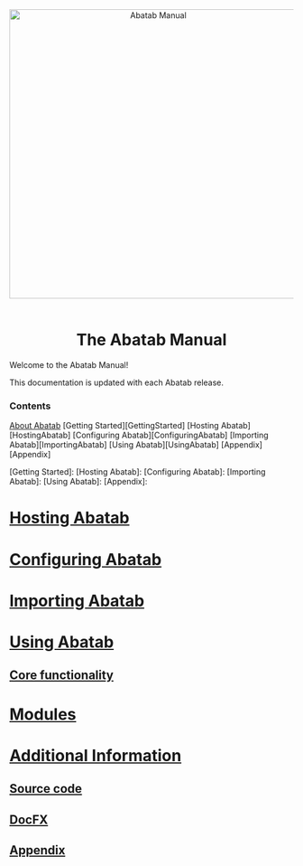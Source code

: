 <!--
  This is the home page of the Abatab Manual.
-->

<div align="center">

  <img src="../images/Logo/AbatabManualLogo.png" alt="Abatab Manual" width="512">
  <br>
  <br>
  <h1>
    The Abatab Manual
  </h1>

</div>

Welcome to the Abatab Manual!

This documentation is updated with each Abatab release.

### Contents

[About Abatab][AboutAbatab]
[Getting Started][GettingStarted]
[Hosting Abatab][HostingAbatab]
[Configuring Abatab][ConfiguringAbatab]
[Importing Abatab][ImportingAbatab]
[Using Abatab][UsingAbatab]
[Appendix][Appendix]

<!-- Reference Links -->
[AbatabUrl]: https://github.com/spectrum-health-systems/Abatab
[AvatarUrl]: https://www.ntst.com/Offerings/myAvatar

[AboutAbatab]: ./manAboutAbatab.md

[About Abatab]: ./manHostingAbatab.md
[Getting Started]:
[Hosting Abatab]:
[Configuring Abatab]:
[Importing Abatab]:
[Using Abatab]:
[Appendix]:

# [Hosting Abatab](manHostingAbatab.md)
<!--Overview
    Hosting with Nestmart
    Self-hosting step by step-->

# [Configuring Abatab](manConfiguringAbatab.md)
<!--Overview
    List of local settings-->

# [Importing Abatab](manImportingAbatab.md)
<!--Overview-->

# [Using Abatab](manUsingAbatab.md)
<!--Overview
    ScriptLink-->

## [Core functionality](manCoreFunctionality.md)
<!--Overview
    Logging-->

# [Modules](manModule.md)
<!--Overview
    Common
    Progress Note
    Prototype
    Quick Medication Order
    Testing
    Modifying existing modules
    Creating new modules-->

# [Additional Information](manAdditionalInformation.md)

## [Source code](manSourceCode.md)
<!--Overview-->

## [DocFX](manDocFx.md)
<!--Overview-->

## [Appendix](manAppendix.md)
<!--Overview
    OptionObject
    Script Parameter
    ScriptLink-->
